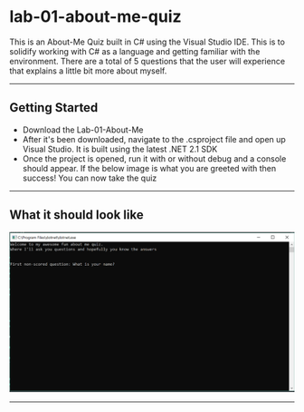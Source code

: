 # lab-01-about-me-quiz

This is an About-Me Quiz built in C# using the Visual Studio IDE. This is to solidify working with C# as a language and getting familiar with the environment. There are a total of 5 questions that the user will experience that explains a little bit more about myself.
***
## Getting Started
* Download the Lab-01-About-Me
* After it's been downloaded, navigate to the .csproject file and open up Visual Studio. It is built using the latest .NET 2.1 SDK
* Once the project is opened, run it with or without debug and a console should appear. If the below image is what you are greeted with then success! You can now take the quiz
***
## What it should look like
![About-Me-Visual](lab01-visual.PNG)

***